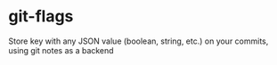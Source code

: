 # git-flags
Store key with any JSON value (boolean, string, etc.) on your commits, using git notes as a backend
